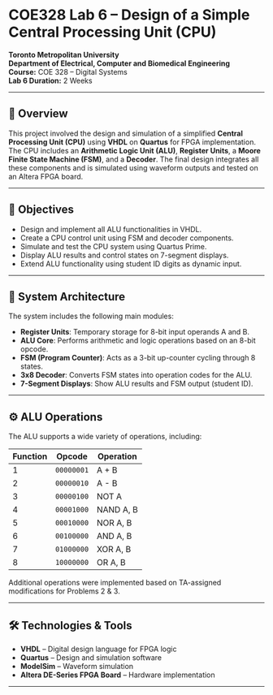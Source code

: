 # COE328 Lab 6 – Design of a Simple Central Processing Unit (CPU)

**Toronto Metropolitan University**  
**Department of Electrical, Computer and Biomedical Engineering**  
**Course:** COE 328 – Digital Systems  
**Lab 6 Duration:** 2 Weeks

---

## 📌 Overview

This project involved the design and simulation of a simplified **Central Processing Unit (CPU)** using **VHDL** on **Quartus** for FPGA implementation. The CPU includes an **Arithmetic Logic Unit (ALU)**, **Register Units**, a **Moore Finite State Machine (FSM)**, and a **Decoder**. The final design integrates all these components and is simulated using waveform outputs and tested on an Altera FPGA board.

---

## 🎯 Objectives

- Design and implement all ALU functionalities in VHDL.
- Create a CPU control unit using FSM and decoder components.
- Simulate and test the CPU system using Quartus Prime.
- Display ALU results and control states on 7-segment displays.
- Extend ALU functionality using student ID digits as dynamic input.

---

## 🧩 System Architecture

The system includes the following main modules:

- **Register Units**: Temporary storage for 8-bit input operands A and B.
- **ALU Core**: Performs arithmetic and logic operations based on an 8-bit opcode.
- **FSM (Program Counter)**: Acts as a 3-bit up-counter cycling through 8 states.
- **3x8 Decoder**: Converts FSM states into operation codes for the ALU.
- **7-Segment Displays**: Show ALU results and FSM output (student ID).

---

## ⚙️ ALU Operations

The ALU supports a wide variety of operations, including:

| Function | Opcode     | Operation                  |
|----------|------------|----------------------------|
| 1        | `00000001` | A + B                      |
| 2        | `00000010` | A - B                      |
| 3        | `00000100` | NOT A                      |
| 4        | `00001000` | NAND A, B                  |
| 5        | `00010000` | NOR A, B                   |
| 6        | `00100000` | AND A, B                   |
| 7        | `01000000` | XOR A, B                   |
| 8        | `10000000` | OR A, B                    |

Additional operations were implemented based on TA-assigned modifications for Problems 2 & 3.

---

## 🛠 Technologies & Tools

- **VHDL** – Digital design language for FPGA logic
- **Quartus** – Design and simulation software
- **ModelSim** – Waveform simulation
- **Altera DE-Series FPGA Board** – Hardware implementation

---


